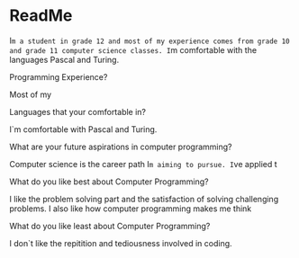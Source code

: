 # ReadMe

I`m a student in grade 12 and most of my experience comes from grade 10 and grade 11 computer science classes. I`m comfortable with the languages Pascal and Turing. 

Programming Experience?

Most of my  

Languages that your comfortable in?

I`m comfortable with Pascal and Turing.

What are your future aspirations in computer programming?

Computer science is the career path I`m aiming to pursue. I`ve applied t

What do you like best about Computer Programming?

I like the problem solving part and the satisfaction of solving challenging problems. I also like how computer programming makes me think

What do you like least about Computer Programming?

I don`t like the repitition and tediousness involved in coding. 
